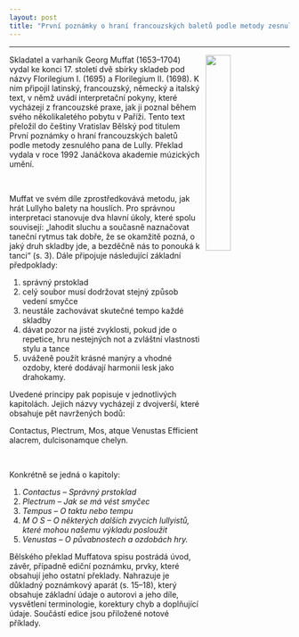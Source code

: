 ```yaml
---
layout: post
title: "První poznámky o hraní francouzských baletů podle metody zesnulého pana de Lully"
---
```

---
<img src="/assets/muffat1.png" width="30%" height="30%" style="float: right; margin-left: 10px;">

<div class="ntext">
<p>
Skladatel a varhaník Georg Muffat (1653–1704) vydal ke konci 17. století dvě sbírky skladeb pod názvy Florilegium I. (1695) a Florilegium II. (1698). K nim připojil latinský, francouzský, německý a italský text, v němž uvádí interpretační pokyny, které vycházejí z francouzské praxe, jak ji poznal během svého několikaletého pobytu v Paříži. Tento text  přeložil do češtiny Vratislav Bělský pod titulem První poznámky o hraní francouzských baletů podle metody zesnulého pana de Lully. Překlad vydala v roce 1992 Janáčkova akademie múzických umění.
</p>

&nbsp;

<p>
Muffat ve svém díle zprostředkovává metodu, jak hrát Lullyho balety na houslích. Pro správnou interpretaci stanovuje dva hlavní úkoly, které spolu souvisejí: „lahodit sluchu a současně naznačovat taneční rytmus tak dobře, že se okamžitě pozná, o jaký druh skladby jde, a bezděčně nás to ponouká k tanci“ (s. 3). Dále připojuje následující základní předpoklady:
</p>

<ol>
  <li>správný prstoklad</li>
  <li>celý soubor musí dodržovat stejný způsob vedení smyčce</li>
  <li>neustále zachovávat skutečné tempo každé skladby</li>
  <li>dávat pozor na jisté zvyklosti, pokud jde o repetice, hru nestejných not a zvláštní vlastnosti stylu a tance</li>
  <li>uváženě použít krásné manýry a vhodné ozdoby, které dodávají harmonii lesk jako drahokamy.</li>
</ol>

<p>
Uvedené principy pak popisuje v jednotlivých kapitolách. Jejich názvy vycházejí z dvojverší, které obsahuje pět navržených bodů:
</p>
<div class="citat">
Contactus, Plectrum, Mos, atque Venustas
Efficient alacrem, dulcisonamque chelyn.
</div>

&nbsp;

<p>
Konkrétně se jedná o kapitoly:
</p>
<ol>
  <li><i>Contactus – Správný prstoklad</i></li>
  <li><i>Plectrum – Jak se má vést smyčec</i></li>
  <li><i>Tempus – O taktu nebo tempu</i></li>
  <li><i>M O S – O některých dalších zvycích lullyistů, které mohou našemu výkladu posloužit</i></li>
  <li><i>Venustas – O půvabnostech a ozdobách hry.</i></li>
</ol>

<p>
Bělského překlad Muffatova spisu postrádá úvod, závěr, případně ediční poznámku, prvky, které obsahují jeho ostatní překlady. Nahrazuje je důkladný poznámkový aparát (s. 15–18), který obsahuje základní údaje o autorovi a jeho díle, vysvětlení terminologie, korektury chyb a doplňující údaje. Součástí edice jsou přiložené notové příklady.
</p>
</div>